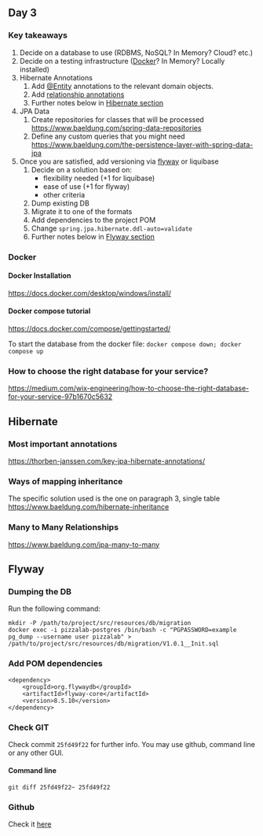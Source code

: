 ## Day 3

### Key takeaways
1. Decide on a database to use (RDBMS, NoSQL? In Memory? Cloud? etc.)
2. Decide on a testing infrastructure ([Docker](#docker)? In Memory? Locally installed)
3. Hibernate Annotations 
    1. Add [@Entity](https://docs.oracle.com/javaee/7/api/javax/persistence/Entity.html) annotations to the relevant domain objects.
    2. Add [relationship annotations](https://www.objectdb.com/api/java/jpa/annotations/relationship)
    3. Further notes below in [Hibernate section](#hibernate)
4. JPA Data
    1. Create repositories for classes that will be processed https://www.baeldung.com/spring-data-repositories
    2. Define any custom queries that you might need https://www.baeldung.com/the-persistence-layer-with-spring-data-jpa
5. Once you are satisfied, add versioning via [flyway](#flyway) or liquibase
    1. Decide on a solution based on:
        * flexibility needed (+1 for liquibase)
        * ease of use (+1 for flyway)
        * other criteria
    2. Dump existing DB
    3. Migrate it to one of the formats
    4. Add dependencies to the project POM
    5. Change ```spring.jpa.hibernate.ddl-auto=validate```
    6. Further notes below in [Flyway section](#flyway)

### Docker
#### Docker Installation
https://docs.docker.com/desktop/windows/install/
#### Docker compose tutorial
https://docs.docker.com/compose/gettingstarted/

To start the database from the docker file:
```docker compose down; docker compose up```

### How to choose the right database for your service? 
https://medium.com/wix-engineering/how-to-choose-the-right-database-for-your-service-97b1670c5632

## Hibernate
### Most important annotations
https://thorben-janssen.com/key-jpa-hibernate-annotations/

### Ways of mapping inheritance
The specific solution used is the one on paragraph 3, single table
https://www.baeldung.com/hibernate-inheritance

### Many to Many Relationships
https://www.baeldung.com/jpa-many-to-many

## Flyway
### Dumping the DB
Run the following command:
```
mkdir -P /path/to/project/src/resources/db/migration
docker exec -i pizzalab-postgres /bin/bash -c "PGPASSWORD=example  pg_dump --username user pizzalab" > /path/to/project/src/resources/db/migration/V1.0.1__Init.sql
```
### Add POM dependencies
```
<dependency>
    <groupId>org.flywaydb</groupId>
    <artifactId>flyway-core</artifactId>
    <version>8.5.10</version>
</dependency>
```
### Check GIT
Check commit  `25fd49f22` for further info. 
You may use github, command line or any other GUI.
#### Command line
`git diff 25fd49f22~ 25fd49f22`
### Github
Check it [here](https://github.com/javacamp2022/pizza-lab/commit/25fd49f22bde5eff31d8f120a6141513399ea1f7)

